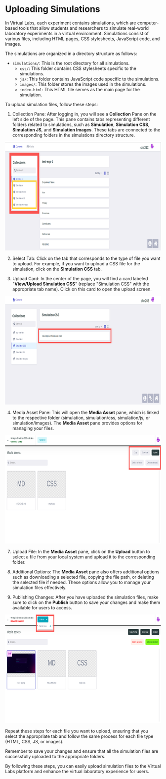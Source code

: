 # Uploading Simulations

In Virtual Labs, each experiment contains simulations, which are computer-based tools that allow students and researchers to simulate real-world laboratory experiments in a virtual environment. Simulations consist of various files, including HTML pages, CSS stylesheets, JavaScript code, and images.

The simulations are organized in a directory structure as follows:

- `simulations/`: This is the root directory for all simulations.
  - `css/`: This folder contains CSS stylesheets specific to the simulations.
  - `js/`: This folder contains JavaScript code specific to the simulations.
  - `images/`: This folder stores the images used in the simulations.
  - `index.html`: This HTML file serves as the main page for the simulation.

To upload simulation files, follow these steps:

1. Collection Pane: After logging in, you will see a **Collection** Pane on the left side of the page. This pane contains tabs representing different folders related to simulations, such as **Simulation**, **Simulation CSS**, **Simulation JS**, and **Simulation Images**. These tabs are connected to the corresponding folders in the simulations directory structure.

<img src="/help/img/sim-1.png" width="800" height="350"/>

2. Select Tab: Click on the tab that corresponds to the type of file you want to upload. For example, if you want to upload a CSS file for the simulation, click on the **Simulation CSS** tab.

3. Upload Card: In the center of the page, you will find a card labeled "**View/Upload Simulation CSS**" (replace "Simulation CSS" with the appropriate tab name). Click on this card to open the upload screen.

<img src="/help/img/sim-2.png" width="800" height="350"/>

4. Media Asset Pane: This will open the **Media Asset** pane, which is linked to the respective folder (simulation, simulation/css, simulation/js, or simulation/images). The **Media Asset** pane provides options for managing your files.

<img src="/help/img/sim-3.png" width="800" height="350"/>

7. Upload File: In the **Media Asset** pane, click on the **Upload** button to select a file from your local system and upload it to the corresponding folder.

8. Additional Options: The **Media Asset** pane also offers additional options such as downloading a selected file, copying the file path, or deleting the selected file if needed. These options allow you to manage your simulation files effectively.

9. Publishing Changes: After you have uploaded the simulation files, make sure to click on the **Publish** button to save your changes and make them available for users to access.

<img src="/help/img/sim-4.png" width="800" height="350"/>

Repeat these steps for each file you want to upload, ensuring that you select the appropriate tab and follow the same process for each file type (HTML, CSS, JS, or images).

Remember to save your changes and ensure that all the simulation files are successfully uploaded to the appropriate folders.

By following these steps, you can easily upload simulation files to the Virtual Labs platform and enhance the virtual laboratory experience for users.
